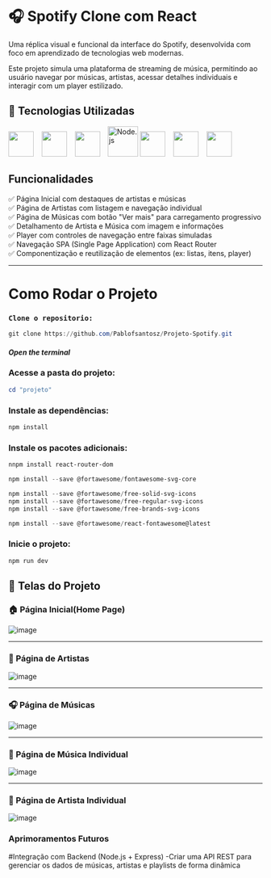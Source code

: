 # 🎧 Spotify Clone com React

Uma réplica visual e funcional da interface do Spotify, desenvolvida com foco em aprendizado de tecnologias web modernas.

Este projeto simula uma plataforma de streaming de música, permitindo ao usuário navegar por músicas, artistas, acessar detalhes individuais e interagir com um player estilizado.



## 🚀 Tecnologias Utilizadas

<p align="left">
  <img src="https://cdn.jsdelivr.net/gh/devicons/devicon/icons/react/react-original.svg" width="50" />
  &nbsp;&nbsp;
  <img src="https://cdn.jsdelivr.net/gh/devicons/devicon/icons/vitejs/vitejs-original.svg" width="50" />
  &nbsp;&nbsp;
  <img src="https://cdn.jsdelivr.net/gh/devicons/devicon/icons/javascript/javascript-original.svg" width="50" />
  &nbsp;&nbsp;
 <img src="https://cdn.jsdelivr.net/gh/devicons/devicon/icons/nodejs/nodejs-original-wordmark.svg" width="60" alt="Node.js" />

  <img src="https://cdn.jsdelivr.net/gh/devicons/devicon/icons/html5/html5-original.svg" width="50" />
  &nbsp;&nbsp;
  <img src="https://cdn.jsdelivr.net/gh/devicons/devicon/icons/css3/css3-original.svg" width="50" />
  &nbsp;&nbsp;
  <img src="https://cdn.jsdelivr.net/gh/devicons/devicon/icons/git/git-original.svg" width="50" />
</p>

##  Funcionalidades

✅ Página Inicial com destaques de artistas e músicas  
✅ Página de Artistas com listagem e navegação individual  
✅ Página de Músicas com botão "Ver mais" para carregamento progressivo  
✅ Detalhamento de Artista e Música com imagem e informações  
✅ Player com controles de navegação entre faixas simuladas  
✅ Navegação SPA (Single Page Application) com React Router  
✅ Componentização e reutilização de elementos (ex: listas, itens, player)  


---





# Como Rodar o Projeto

### `Clone o repositorio:`

```powershell
git clone https://github.com/Pablofsantosz/Projeto-Spotify.git
```

#### _Open the terminal_

### Acesse a pasta do projeto:

```powershell
cd "projeto" 
```
### Instale as dependências:

```powershell
npm install
```
### Instale os pacotes adicionais:
```powershell
nnpm install react-router-dom

```
```powershell
npm install --save @fortawesome/fontawesome-svg-core
```

```powershell
npm install --save @fortawesome/free-solid-svg-icons
npm install --save @fortawesome/free-regular-svg-icons
npm install --save @fortawesome/free-brands-svg-icons
```

```powershell
npm install --save @fortawesome/react-fontawesome@latest
```
### Inicie o projeto:
```powershell
npm run dev
```





## 📸 Telas do Projeto

### 🏠 Página Inicial(Home Page)

![image](https://github.com/user-attachments/assets/c0b92760-6b01-4fea-939e-e422de3e37f2)

---

### 🎤 Página de Artistas

![image](https://github.com/user-attachments/assets/35c1a1ca-a501-4fca-83d0-612358d6c14f)

---

### 🎧 Página de Músicas

![image](https://github.com/user-attachments/assets/cf1bcd2e-b184-481e-a54a-d41e542f25e4)

---
### 🎵 Página de Música Individual
![image](https://github.com/user-attachments/assets/e353acf5-92ea-48a1-8b67-eb4b25e2badb)

---

### 🎵 Página de Artista Individual

![image](https://github.com/user-attachments/assets/04eb076c-a3a2-4281-a841-7b4377b15160)


### Aprimoramentos Futuros
#Integração com Backend (Node.js + Express)
-Criar uma API REST para gerenciar os dados de músicas, artistas e playlists de forma dinâmica

